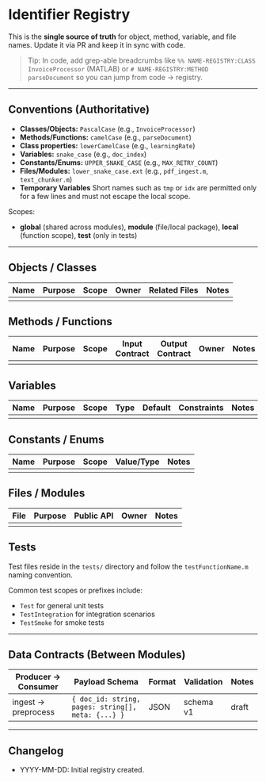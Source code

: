 # Identifier Registry

This is the **single source of truth** for object, method, variable, and file names. Update it via PR and keep it in sync with code.

> Tip: In code, add grep-able breadcrumbs like `%% NAME-REGISTRY:CLASS InvoiceProcessor` (MATLAB) or `# NAME-REGISTRY:METHOD parseDocument` so you can jump from code → registry.

---

## Conventions (Authoritative)

- **Classes/Objects:** `PascalCase` (e.g., `InvoiceProcessor`)
- **Methods/Functions:** `camelCase` (e.g., `parseDocument`)
- **Class properties:** `lowerCamelCase` (e.g., `learningRate`)
- **Variables:** `snake_case` (e.g., `doc_index`)
- **Constants/Enums:** `UPPER_SNAKE_CASE` (e.g., `MAX_RETRY_COUNT`)
- **Files/Modules:** `lower_snake_case.ext` (e.g., `pdf_ingest.m`, `text_chunker.m`)
- **Temporary Variables** Short names such as `tmp` or `idx` are permitted only for a few lines and must not escape the local scope.

Scopes:
- **global** (shared across modules), **module** (file/local package), **local** (function scope), **test** (only in tests)

---

## Objects / Classes

| Name | Purpose | Scope | Owner | Related Files | Notes |
|------|---------|-------|-------|---------------|-------|
|  |  |  |  |  |  |

## Methods / Functions

| Name | Purpose | Scope | Input Contract | Output Contract | Owner | Notes |
|------|---------|-------|----------------|-----------------|-------|------|
|  |  |  |  |  |  |

## Variables

| Name | Purpose | Scope | Type | Default | Constraints | Notes |
|------|---------|-------|------|---------|-------------|-------|
|  |  |  |  |  |  |

## Constants / Enums

| Name | Purpose | Scope | Value/Type | Notes |
|------|---------|-------|-----------|-------|
|  |  |  |  |  |

## Files / Modules

| File | Purpose | Public API | Owner | Notes |
|------|---------|-----------|-------|------|
|  |  |  |  |  |



## Tests

Test files reside in the `tests/` directory and follow the `testFunctionName.m` naming convention.

Common test scopes or prefixes include:

- `Test` for general unit tests
- `TestIntegration` for integration scenarios
- `TestSmoke` for smoke tests


---

## Data Contracts (Between Modules)

| Producer → Consumer | Payload Schema | Format | Validation | Notes |
|--------------------|----------------|--------|-----------|-------|
| ingest → preprocess | `{ doc_id: string, pages: string[], meta: {...} }` | JSON | schema v1 | draft |

---

## Changelog

- YYYY-MM-DD: Initial registry created.

